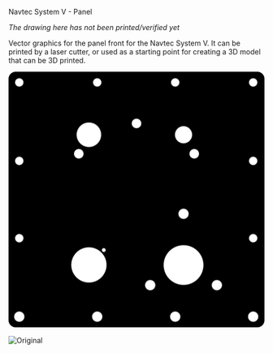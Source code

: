 Navtec System V - Panel

_The drawing here has not been printed/verified yet_

Vector graphics for the panel front for the Navtec System V. It can be printed by a laser cutter, or used as a starting point for creating a 3D model that can be 3D printed.

![SVG](https://github.com/espenhogbakk/navtec-system-v-panel/blob/master/navtec-panel.svg)


![Original](https://github.com/espenhogbakk/navtec-system-v-panel/blob/master/original.svg)